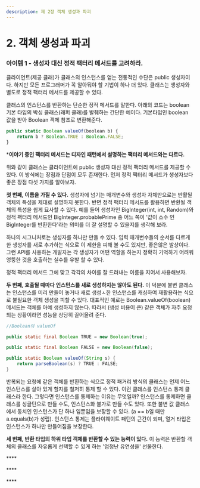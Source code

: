 ```yaml
---
description: 제 2장 객체 생성과 파괴
---
```


# 2. 객체 생성과 파괴

### 아이템 1 - 생성자 대신 정적 팩터리 메서드를 고려하라.

클라이언트\(제공 클래\)가 클래스의 인스턴스를 얻는 전통적인 수단은 public 생성자이다. 하지만 모든 프로그래머가 꼭 알아둬야 할 기법이 하나 더 있다. 클래스는 생성자와 별도로 정적 팩터리 메서드를 제공할 수 있다.

클래스의 인스턴스를 반환하는 단순한 정적 메서드를 말한다. 아래의 코드는 boolean 기본 타입의 박싱 클래스\(래퍼 클래\)를 발췌하는 간단한 예이다. 기본타입인 boolean 값을 받아 Boolean 객체 참조로 변환해준다.

```javascript
public static Boolean valueOf(boolean b) {
    return b ? Boolean.TRUE : Boolean.FALSE;
}
```

\***이야기 중인 팩터리 메서드는 디자인 패턴에서 설명하는 팩터리 메서드와는 다르다.**

위와 같이 클래스는 클라이언트에 public 생성자 대신 정적 팩터리 메서드를 제공할 수 있다. 이 방식에는 장점과 단점이 모두 존재한다. 먼저 정적 팩터리 메서드가 생성자보다 좋은 장점 다섯 가지를 알아보자.

**첫 번째, 이름을 가질 수 있다.** 생성자에 넘기는 매개변수와 생성자 자체만으로는 반활될 객체의 특성을 제대로 설명하지 못한다. 반면 정적 팩터리 메서드를 활용하면 반환될 객체의 특성을 쉽게 묘사할 수 있다. 예를 들어 생성자인 BigInteger\(int, int, Random\)와 정적 팩터리 메서드인 BigInteger.probablePrime 중 어느 쪽이 '값이 소수 인 BigInteger를 반환한다'라는 의미를 더 잘 설명할 수 있을지를 생각해 보라.

하나의 시그니처로는 생성자를 하나만 만들 수 있다. 입력 매개변수들의 순서를 다르게 한 생성자를 새로 추가하는 식으로 이 제한을 피해 볼 수도  있지만, 좋은않은 발상이다. 그런 API를 사용하는 개발자는 각 생성자가 어떤 역할을 하는지 정확히 기억하기 어려워 엉뚱한 것을 호출하는 실수를 유발 할 수 있다.

정적 팩터리 메서드 그에 맞고 각각의 차이를 잘 드러내는 이름을 지어서 사용해보자.

**두 번째, 호출될 때마다 인스턴스를 새로 생성하지는 않아도 된다.** 이 덕분에 불변 클래스는 인스턴스를 미리 만들어 놓거나 새로 생성ㅅ한 인스턴스를 캐싱하여 재활용하는 식으로 불필요한 객체 생성을 피할 수 있다. 대표적인 예로는 Boolean.valueOf\(boolean\) 메서드는 객체를 아예 생성하지 않는다. 따라서 \(생성 비용이 큰\) 같은 객체가 자주 요청 되는 상황이라면 성능을 상당히 끌어올려 준다.

```java
//Boolean의 valueOf

public static final Boolean TRUE = new Boolean(true);

public static final Boolean FALSE = new Boolean(false);

public static Boolean valueOf(String s) {
    return parseBoolean(s) ? TRUE : FALSE;
}
```

반복되는 요청에 같은 객체를 반환하는 식으로 정적 패거리 방식의 클래스는 언제 어느 인스턴스를 살아 있게 할지를 철저히 통제 할 수 있다. 이런 클래스를 인스턴스 통제 클래스라 한다. 그렇다면 인스턴스를 통제하는 이유는 무엇일까? 인스턴스를 통제하면 클래스를 싱글턴으로 만들 수도, 인스턴스화 불가로 만들 수도 있다. 또한 불변 값 클래스에서  동치인 인스턴스가 단 하나 임뿐임을 보장할 수 있다. \(a == b일 때만 a.equals\(b\)가 성립\). 인스턴스 통제는 플라이웨이트 패턴의 근간이 되며, 열거 타입은 인스턴스가 하나만 만들어짐을 보장한다.

**세 번째, 반환 타입의 하위 타입 객체를 반환할 수 있는 능력이 있다.** 이 능력은 반환할 객체의 클래스를 자유롭게 선택할 수 있게 하는 '엄청난 유연성을' 선물한다.



\*\*\*\*





\*\*\*\*

\*\*\*\*



